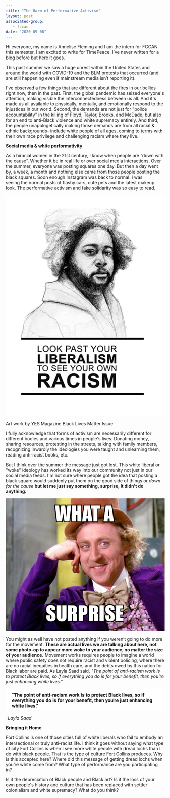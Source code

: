 ```yaml
---
title: "The Harm of Performative Activism"
layout: post
associated-group:
   - fccan
date: "2020-09-08"
---
```


Hi everyone, my name is Annelise Fleming and I am the intern for FCCAN this semester. I am excited to write for TimePeace. I’ve never written for a blog before but here it goes.

This past summer we saw a huge unrest within the United States and around the world with COVID-19 and the BLM protests that occurred (and are still happening even if mainstream media isn’t reporting it).

I've observed a few things that are different about the fires in our bellies right now, then in the past. First, the global pandemic has seized everyone's attention, making visible the interconnectedness between us all. And it's made us all available to physically, mentally, and emotionally respond to the injustices in our world. Second, the demands are not just for "police accountability" in the killing of Floyd, Taylor, Brooks, and McDade, but also for an end to anti-Black violence and white supremacy entirely. And third, the people unapologetically making those demands are from all racial & ethnic backgrounds- include white people of all ages, coming to terms with their own race privilege and challenging racism where they live.

**Social media & white performativity**

As a biracial women in the 21st century, I know when people are “down with the cause”. Whether it be in real life or over social media interactions. Over the summer, everyone was posting squares one day. But then a day went by, a week, a month and nothing else came from those people posting the black squares. Soon enough Instagram was back to normal. I was  
seeing the normal posts of flashy cars, cute pets and the latest makeup look. The performative activism and fake solidarity was so easy to read.

![](media/Screen-Shot-2020-09-08-at-2.51.39-PM-737x1024.png)

Art work by YES Magazine Black Lives Matter Issue

  
I fully acknowledge that forms of activism are necessarily different for different bodies and various times in people's lives. Donating money, sharing resources, protesting in the streets, talking with family members, recognizing inwardly the ideologies you were taught and unlearning them, reading anti-racist books, etc.

But I think over the summer the message just got lost. This white liberal or "woke" ideology has worked its way into our community not just in our social media feeds. I'm not sure where people got the idea that posting a black square would suddenly put them on the good side of things or _down for the cause_ **but let me just say something, surprise, It didn't do anything.**

![](media/what-a-surprise-5c697c.jpg)

You might as well have not posted anything if you weren’t going to do more for the movement. **These are actual lives we are talking about here, not some photo-op to appear more woke to your audience, no matter the size of your audience.** Movement works requires people to imagine a world where public safety does not require racist and violent policing, where there are no racial inequities in health care, and the debts owed by this nation for Black labor are paid. As Layla Saad said, _"The point of anti-racism work is to protect Black lives, so if everything you do is for your benefit, then you're just enhancing white lives."_

![](media/Screen-Shot-2020-06-12-at-2.10.36-PM.png)

_\-Layla Saad_

**Bringing it Home**

Fort Collins is one of those cities full of white liberals who fail to embody an intersectional or truly anti-racist life. I think it goes without saying what type of city Fort Collins is when I see more white people with dread lochs than I do with black people. That is the type of culture Fort Collins produces. Why is this accepted here? Where did this message of getting dread lochs when you’re white come from? What type of performance are you participating in?

  
Is it the depreciation of Black people and Black art? Is it the loss of your own people's history and culture that has been replaced with settler colonialism and white supremacy? What do you think?
